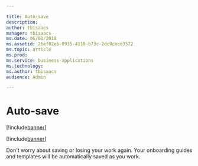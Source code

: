 ```yaml
---

title: Auto-save
description: 
author: tbisaacs
manager: tbisaacs
ms.date: 06/01/2018
ms.assetid: 26ef02e5-0935-4110-b73c-2dc9cecd3572
ms.topic: article
ms.prod: 
ms.service: business-applications
ms.technology: 
ms.author: tbisaacs
audience: Admin

---
```

#  Auto-save

[!include[banner](../../../includes/banner.md)]

[!include[banner](../../../includes/public-preview.md)]

Don't worry about saving or losing your work again. Your onboarding guides and templates will be automatically saved as you work.